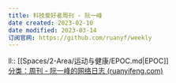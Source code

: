 ```yaml
---
title: 科技爱好者周刊 - 阮一峰
date created: 2023-02-10
date modified: 2023-03-14
订阅官网: https://github.com/ruanyf/weekly
---
```


ll:: [[Spaces/2-Area/运动与健康/EPOC.md|EPOC]]  
[分类：周刊 - 阮一峰的网络日志 (ruanyifeng.com)](https://www.ruanyifeng.com/blog/weekly/)
